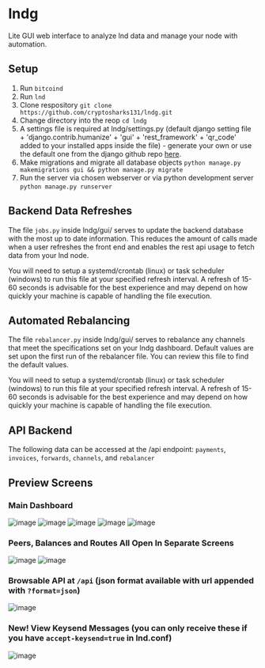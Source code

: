 # lndg
Lite GUI web interface to analyze lnd data and manage your node with automation.

## Setup
1. Run `bitcoind`
2. Run `lnd`
3. Clone respository `git clone https://github.com/cryptosharks131/lndg.git`
4. Change directory into the reop `cd lndg`
5. A settings file is required at lndg/settings.py (default django setting file + 'django.contrib.humanize' + 'gui' + 'rest_framework' + 'qr_code' added to your installed apps inside the file) - generate your own or use the default one from the django github repo [here](https://github.com/django/django/blob/main/django/conf/project_template/project_name/settings.py-tpl).
6. Make migrations and migrate all database objects `python manage.py makemigrations gui && python manage.py migrate`
7. Run the server via chosen webserver or via python development server `python manage.py runserver`

## Backend Data Refreshes
The file `jobs.py` inside lndg/gui/ serves to update the backend database with the most up to date information.  This reduces the amount of calls made when a user refreshes the front end and enables the rest api usage to fetch data from your lnd node.

You will need to setup a systemd/crontab (linux) or task scheduler (windows) to run this file at your specified refresh interval.  A refresh of 15-60 seconds is advisable for the best experience and may depend on how quickly your machine is capable of handling the file execution.

## Automated Rebalancing
The file `rebalancer.py` inside lndg/gui/ serves to rebalance any channels that meet the specifications set on your lndg dashboard.  Default values are set upon the first run of the rebalancer file.  You can review this file to find the default values.

You will need to setup a systemd/crontab (linux) or task scheduler (windows) to run this file at your specified refresh interval.  A refresh of 15-60 seconds is advisable for the best experience and may depend on how quickly your machine is capable of handling the file execution.

## API Backend
The following data can be accessed at the /api endpoint: `payments`, `invoices`, `forwards`, `channels`, and `rebalancer`

## Preview Screens
### Main Dashboard
![image](https://user-images.githubusercontent.com/38626122/132701345-7129e4e5-09b8-483e-96eb-bf003171ed3f.png)
![image](https://user-images.githubusercontent.com/38626122/132701473-33611c23-cb91-4496-a9ee-c276f1b35f34.png)
![image](https://user-images.githubusercontent.com/38626122/132701498-5cefa10f-00b3-45e3-9a38-e6512d47b750.png)
![image](https://user-images.githubusercontent.com/38626122/132701518-41e585ae-bac3-413b-a6a2-c202e20fd7f9.png)
![image](https://user-images.githubusercontent.com/38626122/132701532-a129f74f-ee6e-4f03-89c8-e82eef775ab1.png)

### Peers, Balances and Routes All Open In Separate Screens
![image](https://user-images.githubusercontent.com/38626122/132701553-bbab3f27-ac72-4de6-9591-506c6740579b.png)
![image](https://user-images.githubusercontent.com/38626122/132861336-3cb02cad-2b09-4548-8186-a93b2482c40d.png)

### Browsable API at `/api` (json format available with url appended with `?format=json`)
![image](https://user-images.githubusercontent.com/38626122/134045960-13019cd9-715d-43aa-873d-414626369373.png)

### New! View Keysend Messages (you can only receive these if you have `accept-keysend=true` in lnd.conf)
![image](https://user-images.githubusercontent.com/38626122/134045287-086d56e3-5959-4f5f-a06e-cb6d2ac4957c.png)
